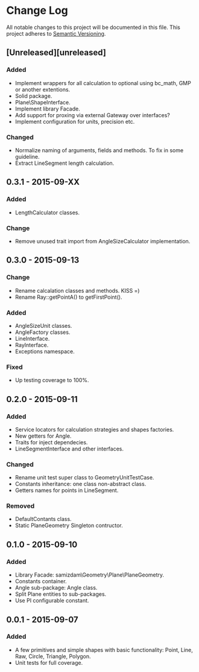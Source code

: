# Change Log
All notable changes to this project will be documented in this file.
This project adheres to [Semantic Versioning](http://semver.org/).

## [Unreleased][unreleased]
### Added
- Implement wrappers for all calculation to optional using bc_math, GMP or another extentions.    
- Solid package.
- Plane\ShapeInterface. 
- Implement library Facade. 
- Add support for proxing via external Gateway over interfaces?  
- Implement configuration for units, precision etc.  

### Changed
- Normalize naming of arguments, fields and methods. To fix in some guideline.  
- Extract LineSegment length calculation. 

## 0.3.1 - 2015-09-XX
### Added 
- LengthCalculator classes. 

### Change 
- Remove unused trait import from AngleSizeCalculator implementation. 

## 0.3.0 - 2015-09-13
### Change 
- Rename calcalation classes and methods. KISS =)
- Rename Ray::getPointA() to getFirstPoint(). 

### Added
- AngleSizeUnit classes. 
- AngleFactory classes. 
- LineInterface.
- RayInterface.
- Exceptions namespace. 

### Fixed
- Up testing coverage to 100%.  


## 0.2.0 - 2015-09-11
### Added
- Service locators for calculation strategies and shapes factories. 
- New getters for Angle. 
- Traits for inject dependecies.  
- LineSegmentInterface and other interfaces.  

### Changed
- Rename unit test super class to GeometryUnitTestCase.
- Constants inheritance: one class non-abstract class. 
- Getters names for points in LineSegment. 

### Removed 
- DefaultContants class. 
- Static PlaneGeometry Singleton contructor.   

## 0.1.0 - 2015-09-10
### Added
- Library Facade: samizdam\Geometry\Plane\PlaneGeometry. 
- Constants container. 
- Angle sub-package: Angle class. 
- Split Plane entities to sub-packages.
- Use PI configurable constant. 

## 0.0.1 - 2015-09-07
### Added
- A few primitives and simple shapes with basic functionality: Point, Line, Raw, Circle, Triangle, Polygon. 
- Unit tests for full coverage. 